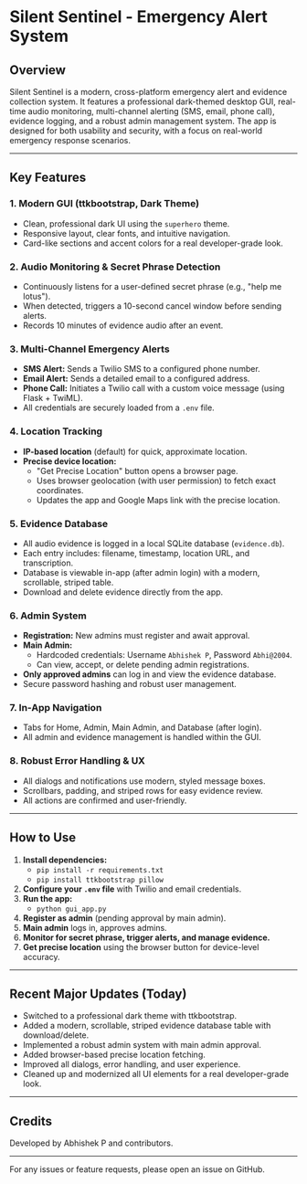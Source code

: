 # Silent Sentinel - Emergency Alert System

## Overview
Silent Sentinel is a modern, cross-platform emergency alert and evidence collection system. It features a professional dark-themed desktop GUI, real-time audio monitoring, multi-channel alerting (SMS, email, phone call), evidence logging, and a robust admin management system. The app is designed for both usability and security, with a focus on real-world emergency response scenarios.

---

## Key Features

### 1. **Modern GUI (ttkbootstrap, Dark Theme)**
- Clean, professional dark UI using the `superhero` theme.
- Responsive layout, clear fonts, and intuitive navigation.
- Card-like sections and accent colors for a real developer-grade look.

### 2. **Audio Monitoring & Secret Phrase Detection**
- Continuously listens for a user-defined secret phrase (e.g., "help me lotus").
- When detected, triggers a 10-second cancel window before sending alerts.
- Records 10 minutes of evidence audio after an event.

### 3. **Multi-Channel Emergency Alerts**
- **SMS Alert:** Sends a Twilio SMS to a configured phone number.
- **Email Alert:** Sends a detailed email to a configured address.
- **Phone Call:** Initiates a Twilio call with a custom voice message (using Flask + TwiML).
- All credentials are securely loaded from a `.env` file.

### 4. **Location Tracking**
- **IP-based location** (default) for quick, approximate location.
- **Precise device location:**
  - "Get Precise Location" button opens a browser page.
  - Uses browser geolocation (with user permission) to fetch exact coordinates.
  - Updates the app and Google Maps link with the precise location.

### 5. **Evidence Database**
- All audio evidence is logged in a local SQLite database (`evidence.db`).
- Each entry includes: filename, timestamp, location URL, and transcription.
- Database is viewable in-app (after admin login) with a modern, scrollable, striped table.
- Download and delete evidence directly from the app.

### 6. **Admin System**
- **Registration:** New admins must register and await approval.
- **Main Admin:**
  - Hardcoded credentials: Username `Abhishek P`, Password `Abhi@2004`.
  - Can view, accept, or delete pending admin registrations.
- **Only approved admins** can log in and view the evidence database.
- Secure password hashing and robust user management.

### 7. **In-App Navigation**
- Tabs for Home, Admin, Main Admin, and Database (after login).
- All admin and evidence management is handled within the GUI.

### 8. **Robust Error Handling & UX**
- All dialogs and notifications use modern, styled message boxes.
- Scrollbars, padding, and striped rows for easy evidence review.
- All actions are confirmed and user-friendly.

---

## How to Use

1. **Install dependencies:**
   - `pip install -r requirements.txt`
   - `pip install ttkbootstrap pillow`
2. **Configure your `.env` file** with Twilio and email credentials.
3. **Run the app:**
   - `python gui_app.py`
4. **Register as admin** (pending approval by main admin).
5. **Main admin** logs in, approves admins.
6. **Monitor for secret phrase, trigger alerts, and manage evidence.**
7. **Get precise location** using the browser button for device-level accuracy.

---

## Recent Major Updates (Today)
- Switched to a professional dark theme with ttkbootstrap.
- Added a modern, scrollable, striped evidence database table with download/delete.
- Implemented a robust admin system with main admin approval.
- Added browser-based precise location fetching.
- Improved all dialogs, error handling, and user experience.
- Cleaned up and modernized all UI elements for a real developer-grade look.

---

## Credits
Developed by Abhishek P and contributors.

---

For any issues or feature requests, please open an issue on GitHub. 